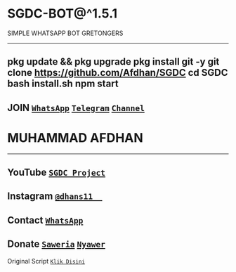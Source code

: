 # SGDC-BOT@^1.5.1

SIMPLE WHATSAPP BOT GRETONGERS

-----------------------------------
pkg update && pkg upgrade
pkg install git -y
git clone https://github.com/Afdhan/SGDC
cd SGDC
bash install.sh
npm start
-----------------------------------

 JOIN
[`WhatsApp`](https://chat.whatsapp.com/JTqD3cJLmrlJPfxYZMtju8)
[`Telegram`](https://t.me/SGDC_TEAM)
[`Channel`](https://t.me/SobatGretong)
-----------------------------------
 # MUHAMMAD AFDHAN
-----------------------------------
YouTube
[`SGDC Project`](https://www.youtube.com/channel/UCpx5nDQcdVpqrQBUfMLuloA)
-----------------------------------
Instagram
[`@dhans11__`](https://instagram.com/dhans11__)
-----------------------------------
Contact 
[`WhatsApp`](https://wa.me/6282252655313&send?text=Bang+saya+mau+donasi,+5k+via+dana..+boleh+minta+nomor+dananya+bang?)
-----------------------------------
Donate
[`Saweria`](https://saweria.co/AFD11)
[`Nyawer`](https://nyawer.co/SGDC)
-----------------------------------
Original Script [`Klik Disini`](https://github.com/Nurutomo/wabot-aq)
